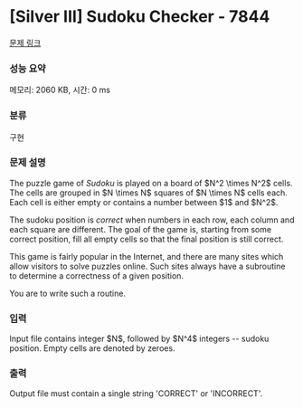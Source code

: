 # [Silver III] Sudoku Checker - 7844 

[문제 링크](https://www.acmicpc.net/problem/7844) 

### 성능 요약

메모리: 2060 KB, 시간: 0 ms

### 분류

구현

### 문제 설명

<p>The puzzle game of <i>Sudoku</i> is played on a board of $N^2 \times N^2$ cells. The cells are grouped in $N \times N$ squares of $N \times N$ cells each. Each cell is either empty or contains a number between $1$ and $N^2$.</p>

<p>The sudoku position is <i>correct</i> when numbers in each row, each column and each square are different. The goal of the game is, starting from some correct position, fill all empty cells so that the final position is still correct.</p>

<p>This game is fairly popular in the Internet, and there are many sites which allow visitors to solve puzzles online. Such sites always have a subroutine to determine a correctness of a given position.</p>

<p>You are to write such a routine.</p>

### 입력 

 <p>Input file contains integer $N$, followed by $N^4$ integers -- sudoku position. Empty cells are denoted by zeroes. </p>

### 출력 

 <p>Output file must contain a single string 'CORRECT' or 'INCORRECT'.</p>

